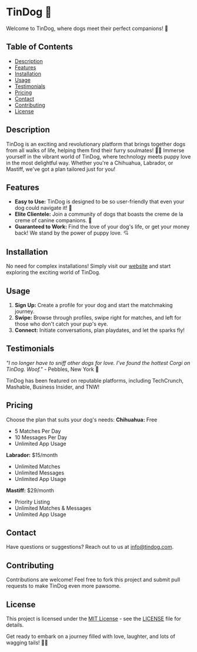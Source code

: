 # TinDog 🐾
Welcome to TinDog, where dogs meet their perfect companions! 🌟

## Table of Contents
- [Description](#description)
- [Features](#features)
- [Installation](#installation)
- [Usage](#usage)
- [Testimonials](#testimonials)
- [Pricing](#pricing)
- [Contact](#contact)
- [Contributing](#contributing)
- [License](#license)

## Description
TinDog is an exciting and revolutionary platform that brings together dogs from all walks of life, helping them find their furry soulmates! 🐶💖
Immerse yourself in the vibrant world of TinDog, where technology meets puppy love in the most delightful way. Whether you're a Chihuahua, Labrador, or Mastiff, we've got a plan tailored just for you!

## Features
- **Easy to Use:** TinDog is designed to be so user-friendly that even your dog could navigate it! 🐾
- **Elite Clientele:** Join a community of dogs that boasts the creme de la creme of canine companions. 🌟
- **Guaranteed to Work:** Find the love of your dog's life, or get your money back! We stand by the power of puppy love. 💘

## Installation
No need for complex installations! Simply visit our [website](#) and start exploring the exciting world of TinDog.

## Usage
1. **Sign Up:** Create a profile for your dog and start the matchmaking journey.
2. **Swipe:** Browse through profiles, swipe right for matches, and left for those who don't catch your pup's eye.
3. **Connect:** Initiate conversations, plan playdates, and let the sparks fly!

## Testimonials
*"I no longer have to sniff other dogs for love. I've found the hottest Corgi on TinDog. Woof."* - Pebbles, New York 🌆

TinDog has been featured on reputable platforms, including TechCrunch, Mashable, Business Insider, and TNW!

## Pricing
Choose the plan that suits your dog's needs:
**Chihuahua:** Free
  - 5 Matches Per Day
  - 10 Messages Per Day
  - Unlimited App Usage
    
**Labrador:** $15/month
  - Unlimited Matches
  - Unlimited Messages
  - Unlimited App Usage
 
**Mastiff:** $29/month
  - Priority Listing
  - Unlimited Matches & Messages
  - Unlimited App Usage

## Contact
Have questions or suggestions? Reach out to us at [info@tindog.com](https://yawboah.github.io/DogShop/).

## Contributing
Contributions are welcome! Feel free to fork this project and submit pull requests to make TinDog even more pawsome.

## License

This project is licensed under the [MIT License](LICENSE) - see the [LICENSE](LICENSE) file for details.

Get ready to embark on a journey filled with love, laughter, and lots of wagging tails! 🚀🐾
